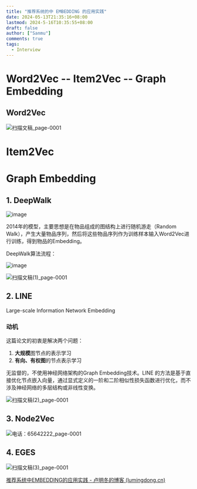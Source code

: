 ```yaml
---
title: "推荐系统的中 EMBEDDING 的应用实践"
date: 2024-05-13T21:35:16+08:00
lastmod: 2024-5-16T10:35:55+08:00 
draft: false
author: ["Sanmu"] 
comments: true 
tags:
  - Interview            
---
```


# Word2Vec -- Item2Vec -- Graph Embedding

## Word2Vec

![扫描文稿_page-0001](https://welldonesanmu2.github.io/picx-images-hosting/20240513/扫描文稿_page-0001.32hs5yxpgi.webp)

# Item2Vec

# Graph Embedding

## 1. DeepWalk

![image](https://welldonesanmu2.github.io/picx-images-hosting/20240514/image.4g4bb4dd1g.webp)

2014年的模型，主要思想是在物品组成的图结构上进行随机游走（Random Walk），产生大量物品序列，然后将这些物品序列作为训练样本输入Word2Vec进行训练，得到物品的Embedding。

DeepWalk算法流程：

![image](https://welldonesanmu2.github.io/picx-images-hosting/20240514/image.8s34j09xo3.webp)

![扫描文稿(1)_page-0001](https://welldonesanmu2.github.io/picx-images-hosting/20240514/扫描文稿(1)_page-0001.8ojil4vyoo.webp)

## 2. LINE

Large-scale Information Network Embedding

### 动机

这篇论文的初衷是解决两个问题：

1. **大规模**图节点的表示学习
2. **有向、有权图**的节点表示学习

无监督的，不使用神经网络架构的Graph Embedding技术。LINE 的方法是基于直接优化节点嵌入向量，通过显式定义的一阶和二阶相似性损失函数进行优化，而不涉及神经网络的多层结构或非线性变换。

![扫描文稿(2)_page-0001](https://welldonesanmu2.github.io/picx-images-hosting/20240514/扫描文稿(2)_page-0001.51dyxreuk6.webp)

## 3. Node2Vec

![电话：65642222_page-0001](https://welldonesanmu2.github.io/picx-images-hosting/20240514/电话：65642222_page-0001.3rb1row4ab.webp)

## 4.  EGES

![扫描文稿(3)_page-0001](https://welldonesanmu2.github.io/picx-images-hosting/20240516/扫描文稿(3)_page-0001.7awzkbfdhv.jpg)

[推荐系统中EMBEDDING的应用实践 - 卢明冬的博客 (lumingdong.cn)](https://lumingdong.cn/application-practice-of-embedding-in-recommendation-system.html)

